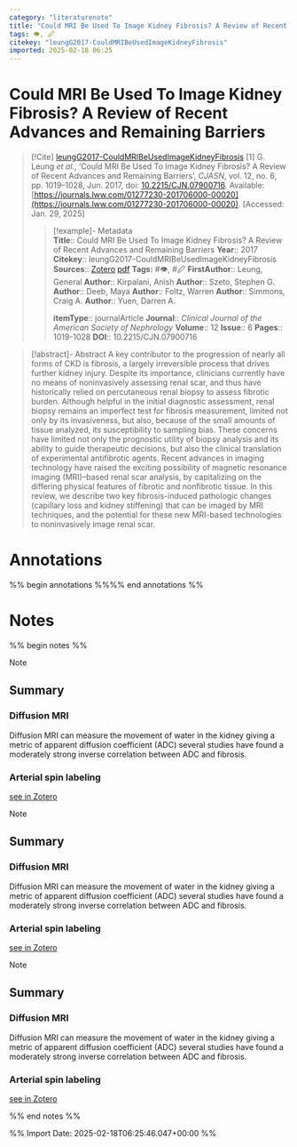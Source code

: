 ```yaml
---
category: "literaturenote"
title: "Could MRI Be Used To Image Kidney Fibrosis? A Review of Recent Advances and Remaining Barriers"
tags: 👁, 🖉
citekey: "leungG2017-CouldMRIBeUsedImageKidneyFibrosis"
imported: 2025-02-18 06:25
---
```


# Could MRI Be Used To Image Kidney Fibrosis? A Review of Recent Advances and Remaining Barriers


> [!Cite] [leungG2017-CouldMRIBeUsedImageKidneyFibrosis](zotero://select/library/items/CRKXDUM9)
> [1]  G. Leung _et al._, ‘Could MRI Be Used To Image Kidney Fibrosis? A Review of Recent Advances and Remaining Barriers’, _CJASN_, vol. 12, no. 6, pp. 1019–1028, Jun. 2017, doi: [10.2215/CJN.07900716](https://doi.org/10.2215/CJN.07900716). Available: [https://journals.lww.com/01277230-201706000-00020](https://journals.lww.com/01277230-201706000-00020). [Accessed: Jan. 29, 2025]
> > [!example]- Metadata    
> > **Title**:: Could MRI Be Used To Image Kidney Fibrosis? A Review of Recent Advances and Remaining Barriers
> > **Year**:: 2017
> > **Citekey**:: leungG2017-CouldMRIBeUsedImageKidneyFibrosis
> > **Sources**:: [Zotero](zotero://select/library/items/CRKXDUM9) [pdf](file:////home/joeashton/Zotero/storage/GUBJQHKT/Kim%20et%20al.%20-%202022%20-%20Cell–Matrix%20Interactions%20in%20Renal%20Fibrosis.pdf) 
> > **Tags:** #👁, #🖉
> > **FirstAuthor**:: Leung, General
> > **Author**:: Kirpalani, Anish
> > **Author**:: Szeto, Stephen G.
> > **Author**:: Deeb, Maya
> > **Author**:: Foltz, Warren
> > **Author**:: Simmons, Craig A.
> > **Author**:: Yuen, Darren A.
> > 
> > **itemType**:: journalArticle
> > **Journal**:: *Clinical Journal of the American Society of Nephrology*
> > **Volume**:: 12
> > **Issue**:: 6
> > **Pages**:: 1019-1028
> > **DOI**:: 10.2215/CJN.07900716

> [!abstract]- Abstract
> A key contributor to the progression of nearly all forms of CKD is fibrosis, a largely irreversible process that drives further kidney injury. Despite its importance, clinicians currently have no means of noninvasively assessing renal scar, and thus have historically relied on percutaneous renal biopsy to assess fibrotic burden. Although helpful in the initial diagnostic assessment, renal biopsy remains an imperfect test for fibrosis measurement, limited not only by its invasiveness, but also, because of the small amounts of tissue analyzed, its susceptibility to sampling bias. These concerns have limited not only the prognostic utility of biopsy analysis and its ability to guide therapeutic decisions, but also the clinical translation of experimental antifibrotic agents. Recent advances in imaging technology have raised the exciting possibility of magnetic resonance imaging (MRI)–based renal scar analysis, by capitalizing on the differing physical features of fibrotic and nonfibrotic tissue. In this review, we describe two key fibrosis-induced pathologic changes (capillary loss and kidney stiffening) that can be imaged by MRI techniques, and the potential for these new MRI-based technologies to noninvasively image renal scar.

# Annotations

%% begin annotations %%%% end annotations %%

# Notes

%% begin notes %%

> [!note]
> ## Summary
> 
> ### Diffusion MRI
> 
> Diffusion MRI can measure the movement of water in the kidney giving a metric of apparent diffusion coefficient (ADC) several studies have found a moderately strong inverse correlation between ADC and fibrosis.
> 
> ### Arterial spin labeling
>
> [see in Zotero](zotero://select/library/items/5N4YHEZG)

> [!note]
> ## Summary
> 
> ### Diffusion MRI
> 
> Diffusion MRI can measure the movement of water in the kidney giving a metric of apparent diffusion coefficient (ADC) several studies have found a moderately strong inverse correlation between ADC and fibrosis.
> 
> ### Arterial spin labeling
>
> [see in Zotero](zotero://select/library/items/5N4YHEZG)

> [!note]
> ## Summary
> 
> ### Diffusion MRI
> 
> Diffusion MRI can measure the movement of water in the kidney giving a metric of apparent diffusion coefficient (ADC) several studies have found a moderately strong inverse correlation between ADC and fibrosis.
> 
> ### Arterial spin labeling
>
> [see in Zotero](zotero://select/library/items/5N4YHEZG)

%% end notes %%

%% Import Date: 2025-02-18T06:25:46.047+00:00 %%
